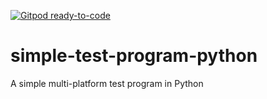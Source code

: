 [![Gitpod ready-to-code](https://img.shields.io/badge/Gitpod-ready--to--code-blue?logo=gitpod)](https://gitpod.io/#https://github.com/MatteoGheza/simple-test-program-python)

# simple-test-program-python
A simple multi-platform test program in Python

